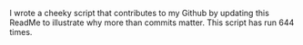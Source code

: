 I wrote a cheeky script that contributes to my Github by updating this ReadMe to illustrate why more than commits matter. This script has run 644 times.